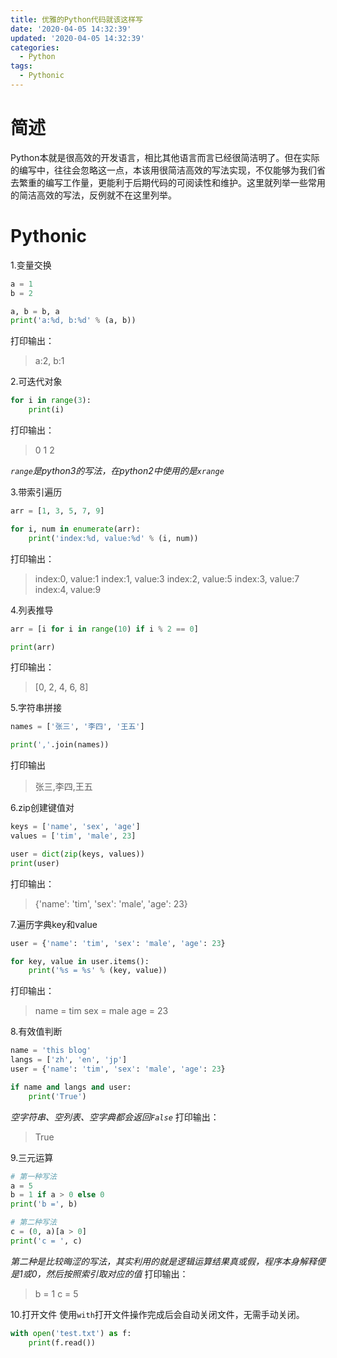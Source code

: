 ```yaml
---
title: 优雅的Python代码就该这样写
date: '2020-04-05 14:32:39'
updated: '2020-04-05 14:32:39'
categories:
  - Python
tags:
  - Pythonic
---
```

# 简述
Python本就是很高效的开发语言，相比其他语言而言已经很简洁明了。但在实际的编写中，往往会忽略这一点，本该用很简洁高效的写法实现，不仅能够为我们省去繁重的编写工作量，更能利于后期代码的可阅读性和维护。这里就列举一些常用的简洁高效的写法，反例就不在这里列举。
<!--more -->
# Pythonic
1.变量交换
``` Python
a = 1
b = 2

a, b = b, a
print('a:%d, b:%d' % (a, b))
```
打印输出：
> a:2, b:1

2.可迭代对象
``` Python
for i in range(3):
	print(i)
```
打印输出：
>0
>1
>2

*`range`是python3的写法，在python2中使用的是`xrange`*

3.带索引遍历
``` Python
arr = [1, 3, 5, 7, 9]

for i, num in enumerate(arr):
	print('index:%d, value:%d' % (i, num))

```
打印输出：
>index:0, value:1
>index:1, value:3
>index:2, value:5
>index:3, value:7
>index:4, value:9

4.列表推导
``` Python
arr = [i for i in range(10) if i % 2 == 0]

print(arr)
```
打印输出：
>[0, 2, 4, 6, 8]

5.字符串拼接
``` Python
names = ['张三', '李四', '王五']

print(','.join(names))
```
打印输出
>张三,李四,王五

6.zip创建键值对
``` Python
keys = ['name', 'sex', 'age']
values = ['tim', 'male', 23]

user = dict(zip(keys, values))
print(user)
```
打印输出：
>{'name': 'tim', 'sex': 'male', 'age': 23}

7.遍历字典key和value
``` Python
user = {'name': 'tim', 'sex': 'male', 'age': 23}

for key, value in user.items():
	print('%s = %s' % (key, value))
```
打印输出：
>name = tim
>sex = male
>age = 23

8.有效值判断
``` Python
name = 'this blog'
langs = ['zh', 'en', 'jp']
user = {'name': 'tim', 'sex': 'male', 'age': 23}

if name and langs and user:
	print('True')
```
*空字符串、空列表、空字典都会返回`False`*
打印输出：
>True

9.三元运算
``` Python
# 第一种写法
a = 5
b = 1 if a > 0 else 0
print('b =', b)

# 第二种写法
c = (0, a)[a > 0]
print('c = ', c)
```
*第二种是比较晦涩的写法，其实利用的就是逻辑运算结果真或假，程序本身解释便是1或0，然后按照索引取对应的值*
打印输出：
>b = 1
>c =  5

10.打开文件
使用`with`打开文件操作完成后会自动关闭文件，无需手动关闭。
``` Python
with open('test.txt') as f:
	print(f.read())
```
